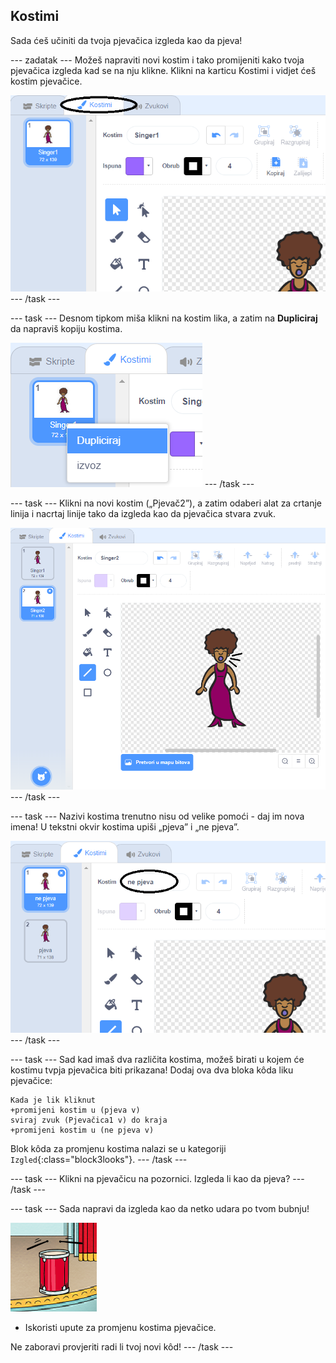 ## Kostimi

Sada ćeš učiniti da tvoja pjevačica izgleda kao da pjeva!

\--- zadatak \--- Možeš napraviti novi kostim i tako promijeniti kako tvoja pjevačica izgleda kad se na nju klikne. Klikni na karticu Kostimi i vidjet ćeš kostim pjevačice.

![snimka zaslona](images/band-singer-costume-annotated.png) \--- /task \---

\--- task \--- Desnom tipkom miša klikni na kostim lika, a zatim na **Dupliciraj** da napraviš kopiju kostima.

![snimka zaslona](images/band-singer-duplicate.png) \--- /task \---

\--- task \--- Klikni na novi kostim („Pjevač2”), a zatim odaberi alat za crtanje linija i nacrtaj linije tako da izgleda kao da pjevačica stvara zvuk.

![snimka zaslona](images/band-singer-click.png) \--- /task \---

\--- task \--- Nazivi kostima trenutno nisu od velike pomoći - daj im nova imena! U tekstni okvir kostima upiši „pjeva” i „ne pjeva”.

![snimka zaslona](images/band-singer-name-annotated.png) \--- /task \---

\--- task \--- Sad kad imaš dva različita kostima, možeš birati u kojem će kostimu tvpja pjevačica biti prikazana! Dodaj ova dva bloka kôda liku pjevačice:

```blocks3
Kada je lik kliknut
+promijeni kostim u (pjeva v)
sviraj zvuk (Pjevačica1 v) do kraja
+promijeni kostim u (ne pjeva v)
```

Blok kôda za promjenu kostima nalazi se u kategoriji `Izgled`{:class="block3looks"}. \--- /task \---

\--- task \--- Klikni na pjevačicu na pozornici. Izgleda li kao da pjeva? \--- /task \---

\--- task \--- Sada napravi da izgleda kao da netko udara po tvom bubnju!

![snimka zaslona](images/band-drum-final.png)

- Iskoristi upute za promjenu kostima pjevačice.

Ne zaboravi provjeriti radi li tvoj novi kôd! \--- /task \---